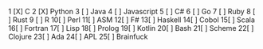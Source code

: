 1 [X] C
2 [X] Python
3 [ ] Java
4 [ ] Javascript
5 [ ] C#
6 [ ] Go
7 [ ] Ruby
8 [ ] Rust
9 [ ] R
10[ ] Perl
11[ ] ASM
12[ ] F#
13[ ] Haskell
14[ ] Cobol
15[ ] Scala
16[ ] Fortran
17[ ] Lisp
18[ ] Prolog
19[ ] Kotlin
20[ ] Bash
21[ ] Scheme
22[ ] Clojure
23[ ] Ada
24[ ] APL
25[ ] Brainfuck
